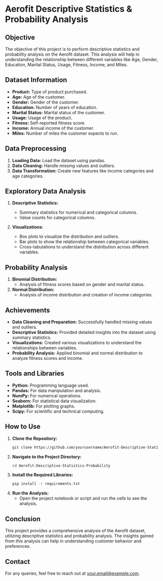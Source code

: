 # Aerofit Descriptive Statistics & Probability Analysis

## Objective
The objective of this project is to perform descriptive statistics and probability analysis on the Aerofit dataset. This analysis will help in understanding the relationship between different variables like Age, Gender, Education, Marital Status, Usage, Fitness, Income, and Miles.

## Dataset Information
- **Product:** Type of product purchased.
- **Age:** Age of the customer.
- **Gender:** Gender of the customer.
- **Education:** Number of years of education.
- **Marital Status:** Marital status of the customer.
- **Usage:** Usage of the product.
- **Fitness:** Self-reported fitness score.
- **Income:** Annual income of the customer.
- **Miles:** Number of miles the customer expects to run.

## Data Preprocessing
1. **Loading Data:** Load the dataset using pandas.
2. **Data Cleaning:** Handle missing values and outliers.
3. **Data Transformation:** Create new features like income categories and age categories.

## Exploratory Data Analysis
1. **Descriptive Statistics:**
    - Summary statistics for numerical and categorical columns.
    - Value counts for categorical columns.

2. **Visualizations:**
    - Box plots to visualize the distribution and outliers.
    - Bar plots to show the relationship between categorical variables.
    - Cross-tabulations to understand the distribution across different variables.

## Probability Analysis
1. **Binomial Distribution:** 
    - Analysis of fitness scores based on gender and marital status.
2. **Normal Distribution:**
    - Analysis of income distribution and creation of income categories.

## Achievements
- **Data Cleaning and Preparation:** Successfully handled missing values and outliers.
- **Descriptive Statistics:** Provided detailed insights into the dataset using summary statistics.
- **Visualizations:** Created various visualizations to understand the relationships between variables.
- **Probability Analysis:** Applied binomial and normal distribution to analyze fitness scores and income.

## Tools and Libraries
- **Python:** Programming language used.
- **Pandas:** For data manipulation and analysis.
- **NumPy:** For numerical operations.
- **Seaborn:** For statistical data visualization.
- **Matplotlib:** For plotting graphs.
- **Scipy:** For scientific and technical computing.

## How to Use
1. **Clone the Repository:**
    ```sh
    git clone https://github.com/yourusername/Aerofit-Descriptive-Statistics-Probability.git
    ```
2. **Navigate to the Project Directory:**
    ```sh
    cd Aerofit-Descriptive-Statistics-Probability
    ```
3. **Install the Required Libraries:**
    ```sh
    pip install -r requirements.txt
    ```
4. **Run the Analysis:**
    - Open the project notebook or script and run the cells to see the analysis.

## Conclusion
This project provides a comprehensive analysis of the Aerofit dataset, utilizing descriptive statistics and probability analysis. The insights gained from this analysis can help in understanding customer behavior and preferences.

## Contact
For any queries, feel free to reach out at your.email@example.com.

